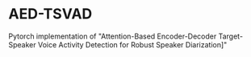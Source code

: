 # AED-TSVAD

Pytorch implementation of "Attention-Based Encoder-Decoder Target-Speaker Voice Activity Detection for Robust Speaker Diarization]"
